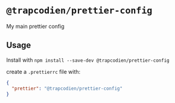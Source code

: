 # `@trapcodien/prettier-config`

My main prettier config

## Usage

Install with `npm install --save-dev @trapcodien/prettier-config`

create a `.prettierrc` file with:

```json
{
  "prettier": "@trapcodien/prettier-config"
}
```
